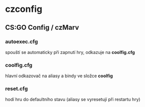 # czconfig
## CS:GO Config / czMarv

### autoexec.cfg
spouští se automaticky při zapnutí hry, odkazuje na **coolfig.cfg**
### coolfig.cfg
hlavní odkazovač na aliasy a bindy ve složce **coolfig**
### reset.cfg
hodí hru do defaultního stavu (aliasy se vyresetují při restartu hry)
